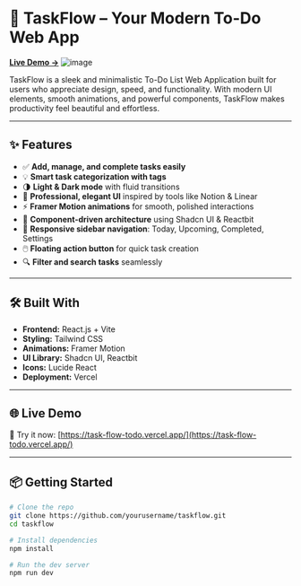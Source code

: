 # 🚀 TaskFlow – Your Modern To-Do Web App  
**[Live Demo →](https://task-flow-todo.vercel.app/)**
![image](https://github.com/user-attachments/assets/7c29c76f-d884-4a35-ae5d-4fc8b18a0ef6)


TaskFlow is a sleek and minimalistic To-Do List Web Application built for users who appreciate design, speed, and functionality. With modern UI elements, smooth animations, and powerful components, TaskFlow makes productivity feel beautiful and effortless.

---

## ✨ Features

- ✅ **Add, manage, and complete tasks easily**
- 💡 **Smart task categorization with tags**
- 🌗 **Light & Dark mode** with fluid transitions
- 🎨 **Professional, elegant UI** inspired by tools like Notion & Linear
- ⚡ **Framer Motion animations** for smooth, polished interactions
- 🧱 **Component-driven architecture** using Shadcn UI & Reactbit
- 🧭 **Responsive sidebar navigation**: Today, Upcoming, Completed, Settings
- 🖱️ **Floating action button** for quick task creation
- 🔍 **Filter and search tasks** seamlessly

---

## 🛠️ Built With

- **Frontend:** React.js + Vite  
- **Styling:** Tailwind CSS  
- **Animations:** Framer Motion  
- **UI Library:** Shadcn UI, Reactbit  
- **Icons:** Lucide React  
- **Deployment:** Vercel

---

## 🌐 Live Demo

🎯 Try it now: [https://task-flow-todo.vercel.app/](https://task-flow-todo.vercel.app/)

---

## 📦 Getting Started

```bash
# Clone the repo
git clone https://github.com/yourusername/taskflow.git
cd taskflow

# Install dependencies
npm install

# Run the dev server
npm run dev
